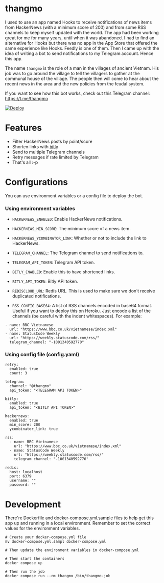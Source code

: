 # thangmo
I used to use an app named Hooks to receive notifications of news items from HackerNews (with a minimum score of 200) and from some RSS channels to keep myself updated with the world. The app had been working great for me for many years, until when it was abandoned. I had to find an alternative for Hooks but there was no app in the App Store that offered the same experience like Hooks. Feedly is one of them. Then I came up with the idea of writing a bot to send notifications to my Telegram account. Hence this app.

The name `thangmo` is the role of a man in the villages of ancient Vietnam. His job was to go around the village to tell the villagers to gather at the communal house of the village. The people then will come to hear about the recent news in the area and the new policies from the feudal system.

If you want to see how this bot works, check out this Telegram channel: https://t.me/thangmo

[![Deploy](https://www.herokucdn.com/deploy/button.svg)](https://heroku.com/deploy)

# Features
- Filter HackerNews posts by point/score
- Shorten links with [bitly](https://bitly.com/)
- Send to multiple Telegram channels
- Retry messages if rate limited by Telegram
- That's all :-p

# Configurations
You can use environment variables or a config file to deploy the bot.

### Using environment variables
- `HACKERNEWS_ENABLED`: Enable HackerNews notifications.
- `HACKERNEWS_MIN_SCORE`: The minimum score of a news item.
- `HACKERNEWS_YCOMBINATOR_LINK`: Whether or not to include the link to HackerNews.

- `TELEGRAM_CHANNEL`: The Telegram channel to send notifications to.
- `TELEGRAM_API_TOKEN`: Telegram API token.

- `BITLY_ENABLED`: Enable this to have shortened links.
- `BITLY_API_TOKEN`: Bitly API token.
- `REDISCLOUD_URL`: Redis URL. This is used to make sure we don't receive duplicated notifications.
- `RSS_CONFIG_BASE64`: A list of RSS channels encoded in base64 format. Useful if you want to deploy this on Heroku. Just encode a list of the channels (be careful with the indent whitespaces). For example:
```
- name: BBC Vietnamese
  url: "https://www.bbc.co.uk/vietnamese/index.xml"
- name: StatusCode Weekly
  url: "https://weekly.statuscode.com/rss/"
  telegram_channel: "-1001340592770"
```

### Using config file (config.yaml)

```
retry:
  enabled: true
  count: 3

telegram:
  channel: "@thangmo"
  api_token: "<TELEGRAM API TOKEN>"

bitly:
  enabled: true
  api_token: "<BITLY API TOKEN>"

hackernews:
  enabled: true
  min_score: 200
  ycombinator_link: true

rss:
  - name: BBC Vietnamese
    url: "https://www.bbc.co.uk/vietnamese/index.xml"
  - name: StatusCode Weekly
    url: "https://weekly.statuscode.com/rss/"
    telegram_channel: "-1001340592770"

redis:
  host: localhost
  port: 6379
  username: ""
  password: ""
```
# Development
There're Dockerfile and docker-compose.yml.sample files to help get this app up and running in a local environment. Remember to set the correct values for the environment variables.

```
# Create your docker-compose.yml file
mv docker-compose.yml.sampl docker-compose.yml

# Then update the environment variables in docker-compose.yml

# Then start the containers
docker compose up

# Then run the job
docker compose run --rm thangmo /bin/thangmo-job
```
